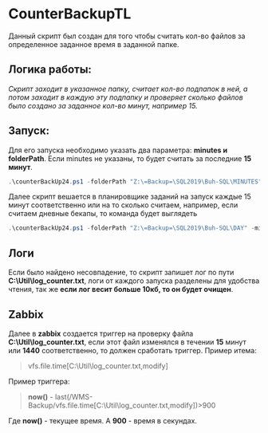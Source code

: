 
# CounterBackupTL

Данный скрипт был создан для того чтобы считать кол-во файлов за определенное заданное время в заданной папке.
 

## Логика работы:
*Скрипт заходит в указанное папку, считает кол-во подпапок в ней, а потом заходит в каждую эту подпапку и проверяет сколько файлов было создано за заданное кол-во минут, например 15.*

## Запуск:
Для его запуска необходимо указать два параметра: **minutes и folderPath**.
Если minutes не указаны, то будет считать за последние **15 минут**.

```ps1
.\counterBackUp24.ps1 -folderPath "Z:\=Backup=\SQL2019\Buh-SQL\MINUTES" -minutes 15
```
Далее скрипт вешается в планировщике заданий на запуск каждые 15 минут соответственно или на то сколько считаем, например, если считаем дневные бекапы, то команда будет выглядеть
```ps1
.\counterBackUp24.ps1 -folderPath "Z:\=Backup=\SQL2019\Buh-SQL\DAY" -minutes 1440
```
## Логи
Если было найдено несовпадение, то скрипт запишет лог по пути  **C:\Util\log_counter.txt**, логи от каждого запуска разделены для удобства чтения, так же **если лог весит больше 10кб, то он будет очищен**.

## Zabbix
Далее в **zabbix** создается триггер на проверку файла **C:\Util\log_counter.txt**, если этот файл изменялся в течении **15** минут или **1440** соответственно, то должен сработать триггер.
Пример итема: 

> vfs.file.time[C:\Util\log_counter.txt,modify]

Пример триггера: 

> **now()** - last(/WMS-Backup/vfs.file.time[C:\Util\log_counter.txt,modify])>900

Где **now()** - текущее время.
А **900** - время в секундах. 